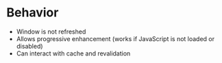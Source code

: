 <!-- .slide: class="two-column with-code " -->

# Behavior

- Window is not refreshed
- Allows progressive enhancement (works if JavaScript is not loaded or disabled)
- Can interact with cache and revalidation

